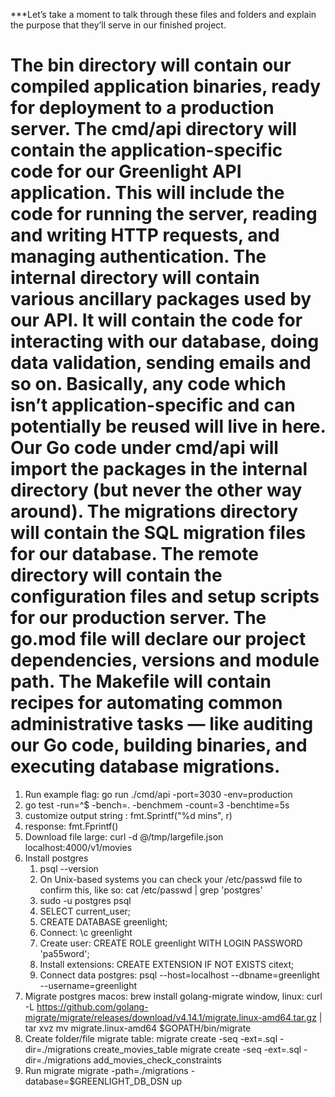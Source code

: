 \*\*\*Let’s take a moment to talk through these files and folders and explain the purpose that
they’ll serve in our finished project.

The bin directory will contain our compiled application binaries, ready for deployment
to a production server.
The cmd/api directory will contain the application-specific code for our Greenlight API
application. This will include the code for running the server, reading and writing HTTP
requests, and managing authentication.
The internal directory will contain various ancillary packages used by our API. It will
contain the code for interacting with our database, doing data validation, sending emails
and so on. Basically, any code which isn’t application-specific and can potentially be
reused will live in here. Our Go code under cmd/api will import the packages in the
internal directory (but never the other way around).
The migrations directory will contain the SQL migration files for our database.
The remote directory will contain the configuration files and setup scripts for our
production server.
The go.mod file will declare our project dependencies, versions and module path.
The Makefile will contain recipes for automating common administrative tasks — like
auditing our Go code, building binaries, and executing database migrations.
===========================================================

1. Run example flag: go run ./cmd/api -port=3030 -env=production
2. go test -run=^$ -bench=. -benchmem -count=3 -benchtime=5s
3. customize output string : fmt.Sprintf("%d mins", r)
4. response: fmt.Fprintf()
5. Download file large: curl -d @/tmp/largefile.json localhost:4000/v1/movies
6. Install postgres
   1. psql --version
   2. On Unix-based systems you can check your /etc/passwd file to
      confirm this, like so: cat /etc/passwd | grep 'postgres'
   3. sudo -u postgres psql
   4. SELECT current_user;
   5. CREATE DATABASE greenlight;
   6. Connect: \c greenlight
   7. Create user: CREATE ROLE greenlight WITH LOGIN PASSWORD 'pa55word';
   8. Install extensions: CREATE EXTENSION IF NOT EXISTS citext;
   9. Connect data postgres: psql --host=localhost --dbname=greenlight --username=greenlight
7. Migrate postgres
   macos: brew install golang-migrate
   window, linux: curl -L https://github.com/golang-migrate/migrate/releases/download/v4.14.1/migrate.linux-amd64.tar.gz | tar xvz
   mv migrate.linux-amd64 $GOPATH/bin/migrate
8. Create folder/file migrate table:
   migrate create -seq -ext=.sql -dir=./migrations create_movies_table
   migrate create -seq -ext=.sql -dir=./migrations add_movies_check_constraints
9. Run migrate
   migrate -path=./migrations -database=$GREENLIGHT_DB_DSN up
